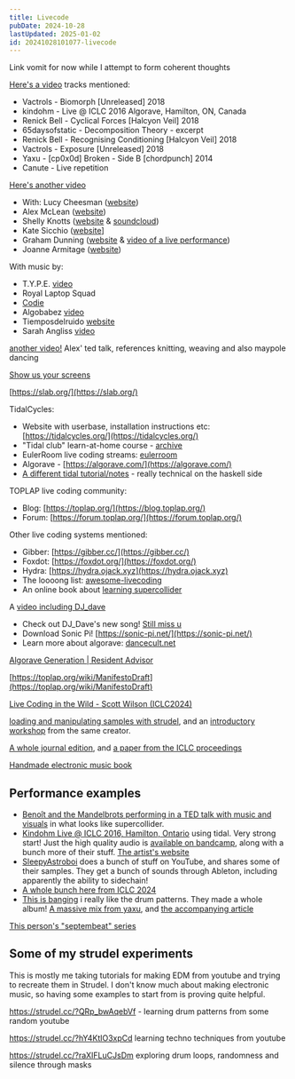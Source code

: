 ```yaml
---
title: Livecode
pubDate: 2024-10-28
lastUpdated: 2025-01-02
id: 20241028101077-livecode
---
```


Link vomit for now while I attempt to form coherent thoughts

[Here's a video](https://www.youtube.com/watch?v=S2EZqikCIfY) tracks mentioned:

- Vactrols - Biomorph [Unreleased] 2018
- kindohm - Live @ ICLC 2016 Algorave, Hamilton, ON, Canada
- Renick Bell - Cyclical Forces [Halcyon Veil] 2018
- 65daysofstatic - Decomposition Theory - excerpt
- Renick Bell - Recognising Conditioning [Halcyon Veil] 2018
- Vactrols - Exposure [Unreleased] 2018
- Yaxu - [cp0x0d] Broken - Side B [chordpunch] 2014
- Canute - Live repetition

[Here's another video](https://www.youtube.com/watch?v=uA4SDytz8Aw)

- With: Lucy Cheesman ([website](https://heavy-lifting.org/))
- Alex McLean ([website](https://yaxu.org/))
- Shelly Knotts ([website](https://shellyknotts.wordpress.com/about/) & [soundcloud](https://soundcloud.com/shelly-knotts))
- Kate Sicchio ([website](https://www.sicchio.com/)]
- Graham Dunning ([website](https://grahamdunning.com/about/) & [video of a live performance](https://www.youtube.com/watch?v=QSKb-w8dnlw))
- Joanne Armitage ([website](https://joannnne.github.io/))

With music by:

- T.Y.P.E. [video](https://www.youtube.com/watch?v=496NVIHprOg)
- Royal Laptop Squad
- [Codie](https://codie.live/)
- Algobabez [video](https://www.youtube.com/watch?v=2GTN8ELL75g)
- Tiemposdelruido [website](https://alexandracardenas.com/)
- Sarah Angliss [video](https://www.youtube.com/watch?v=lDR1yyg1JW8)

[another video!](https://www.youtube.com/watch?v=nAGjTYa95HM) Alex' ted talk, references knitting, weaving and also maypole dancing

[Show us your screens](https://vimeo.com/20241649)

[https://slab.org/](https://slab.org/)

TidalCycles:

- Website with userbase, installation instructions etc: [https://tidalcycles.org/](https://tidalcycles.org/)
- "Tidal club" learn-at-home course - [archive](https://club.tidalcycles.org/c/course/14?ascending=true&order=created)
- EulerRoom live coding streams: [eulerroom](https://www.youtube.com/eulerroom)
- Algorave - [https://algorave.com/](https://algorave.com/)
- [A different tidal tutorial/notes](https://mzadel.github.io/tidalfundamentals/) - really technical on the haskell side

TOPLAP live coding community:

- Blog: [https://toplap.org/](https://blog.toplap.org/)
- Forum: [https://forum.toplap.org/](https://forum.toplap.org/)

Other live coding systems mentioned:

- Gibber: [https://gibber.cc/](https://gibber.cc/)
- Foxdot: [https://foxdot.org/](https://foxdot.org/)
- Hydra: [https://hydra.ojack.xyz](https://hydra.ojack.xyz)
- The loooong list: [awesome-livecoding](https://github.com/toplap/awesome-livecoding)
- An online book about [learning supercollider](https://thormagnusson.gitbooks.io/scoring/content/index.html)

A [video including DJ_dave](https://www.youtube.com/watch?v=vuSZQnkOB_Y)

- Check out DJ_Dave's new song! [Still miss u](https://ffm.to/stillmissu)
- Download Sonic Pi! [https://sonic-pi.net/](https://sonic-pi.net/)
- Learn more about algorave: [dancecult.net](https://dj.dancecult.net)

[Algorave Generation | Resident Advisor](https://www.youtube.com/watch?v=S2EZqikCIfY)

[https://toplap.org/wiki/ManifestoDraft](https://toplap.org/wiki/ManifestoDraft)

[Live Coding in the Wild - Scott Wilson (ICLC2024)](https://www.youtube.com/watch?v=Cf5ncfdBlmw)

[loading and manipulating samples with strudel](https://glfmn.io/presentations/algorave-2/), and an [introductory workshop](https://glfmn.io/presentations/algorave/) from the same creator.

[A whole journal edition](https://dj.dancecult.net/index.php/dancecult/issue/view/104), and [a paper from the ICLC proceedings](https://zenodo.org/records/11350025)

[Handmade electronic music book](https://www.nicolascollins.com/handmade.htm)

## Performance examples

- [Benoît and the Mandelbrots performing in a TED talk with music and visuals](https://www.youtube.com/watch?v=Ix2b_qFYfAA) in what looks like supercollider.
- [Kindohm Live @ ICLC 2016, Hamilton, Ontario](https://www.youtube.com/watch?v=smQOiFt8e4Q) using tidal. Very strong start! Just the high quality audio is [available on bandcamp](https://kindohm.bandcamp.com/album/live-iclc-2016), along with a bunch more of their stuff. [The artist's website](https://www.kindohm.com)
- [SleepyAstroboi](https://www.youtube.com/watch?v=WK-34HPg4oY) does a bunch of stuff on YouTube, and shares some of their samples. They get a bunch of sounds through Ableton, including apparently the ability to sidechain!
- [A whole bunch here from ICLC 2024](https://www.youtube.com/@NYUSH_IMA/videos)
- [This is banging](https://www.youtube.com/watch?v=Lsa9vU5_YnM) i really like the drum patterns. They made a whole album!
[A massive mix from yaxu](https://soundcloud.com/mixmag-1/welcome-to-the-algorave-movement-mixed-by-yaxu), and [the accompanying article](https://mixmag.net/feature/algorave/8)

[This person's "septembeat" series](https://bkstrm.net/septembeat-8/)

## Some of my strudel experiments

This is mostly me taking tutorials for making EDM from youtube and trying to recreate them in Strudel. I don't know much about making electronic music, so having some examples to start from is proving quite helpful.

<https://strudel.cc/?QRp_bwAqebVf> - learning drum patterns from some random youtube

<https://strudel.cc/?hY4KtIO3xpCd> learning techno techniques from youtube

<https://strudel.cc/?raXIFLuCJsDm> exploring drum loops, randomness and silence through masks
